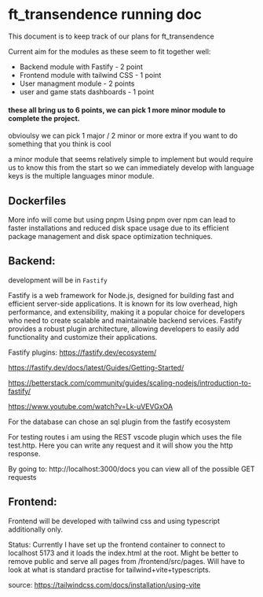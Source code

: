 # ft_transendence running doc

This document is to keep track of our plans for ft_transendence

Current aim for the modules as these seem to fit together well:
- Backend module with Fastify - 2 point
- Frontend module with tailwind CSS - 1 point
- User managment module - 2 points
- user and game stats dashboards - 1 point

#### these all bring us to 6 points, we can pick 1 more minor module to complete the project.
obvioulsy we can pick 1 major / 2 minor or more extra if you want to do something that you think is cool

a minor module that seems relatively simple to implement but would require us to know this from the start so we can immediately develop with language keys is the multiple languages minor module.

## Dockerfiles

More info will come but using pnpm 
Using pnpm over npm can lead to faster installations and reduced disk space usage due to its efficient package management and disk space optimization techniques.


## Backend:

development will be in `Fastify`

Fastify is a web framework for Node.js, designed for building fast and efficient server-side applications. It is known for its low overhead, high performance, and extensibility, making it a popular choice for developers who need to create scalable and maintainable backend services. Fastify provides a robust plugin architecture, allowing developers to easily add functionality and customize their applications.

Fastify plugins:
https://fastify.dev/ecosystem/

https://fastify.dev/docs/latest/Guides/Getting-Started/

https://betterstack.com/community/guides/scaling-nodejs/introduction-to-fastify/

https://www.youtube.com/watch?v=Lk-uVEVGxOA



For the database can chose an sql plugin from the fastify ecosystem


For testing routes i am using the REST vscode plugin which uses the file test.http. Here you can write any request and it will show you the http response.


By going to:
http://localhost:3000/docs 
you can view all of the possible GET requests






## Frontend:

Frontend will be developed with tailwind css and using typescript additionally only.

Status: Currently I have set up the frontend container to connect to localhost 5173 and it loads the index.html at the root. Might be better to remove public and serve all pages from /frontend/src/pages. Will have to look at what is standard practise for tailwind+vite+typescripts. 

source: https://tailwindcss.com/docs/installation/using-vite